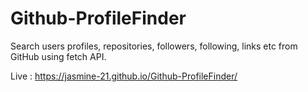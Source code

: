 # Github-ProfileFinder
Search users profiles, repositories, followers, following, links etc from GitHub using fetch API.

Live : https://jasmine-21.github.io/Github-ProfileFinder/
